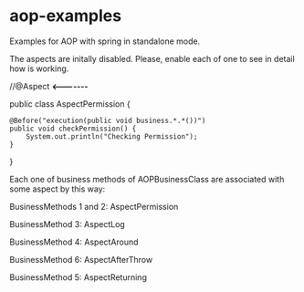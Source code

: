 # aop-examples

Examples for AOP with spring in standalone mode.

The aspects are initally disabled. Please, enable each of one to see in detail
how is working.

//@Aspect   **<-------**

public class AspectPermission {

    @Before("execution(public void business.*.*())")
    public void checkPermission() {
        System.out.println("Checking Permission");
    }
}

Each one of business methods of AOPBusinessClass are associated with some
aspect by this way:

BusinessMethods 1 and 2: AspectPermission

BusinessMethod 3: AspectLog

BusinessMethod 4: AspectAround

BusinessMethod 6: AspectAfterThrow

BusinessMethod 5: AspectReturning
